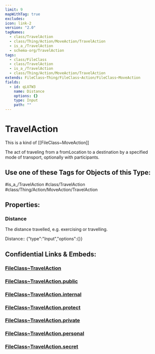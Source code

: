 ```yaml
---
limit: 9
mapWithTag: true
excludes: 
icon: link-2
version: "2.0"
tagNames:
  - class/TravelAction
  - class/Thing/Action/MoveAction/TravelAction
  - is_a_/TravelAction
  - schema-org/TravelAction
tags:
  - class/FileClass
  - class/TravelAction
  - is_a_/TravelAction
  - class/Thing/Action/MoveAction/TravelAction
extends: FileClass~Thing/FileClass~Action/FileClass~MoveAction
fields:
  - id: qLU7W3
    name: Distance
    options: {}
    type: Input
    path: ""
---
```


# TravelAction
This is a kind of [[FileClass~MoveAction]]

The act of traveling from a fromLocation to a destination by a specified mode of transport, optionally with participants.


## Use one of these Tags for Objects of this Type:

#is_a_/TravelAction
#class/TravelAction
#class/Thing/Action/MoveAction/TravelAction

## Properties:

### Distance
The distance travelled, e.g. exercising or travelling.

Distance:: {"type":"Input","options":{}}


## Confidential Links & Embeds: 

### [FileClass~TravelAction](/_Standards/fileClass/FileClass~Thing/FileClass~Action/FileClass~MoveAction/FileClass~TravelAction.md) 

### [FileClass~TravelAction.public](/_public/fileClass/FileClass~Thing/FileClass~Action/FileClass~MoveAction/FileClass~TravelAction.public.md) 

### [FileClass~TravelAction.internal](/_internal/fileClass/FileClass~Thing/FileClass~Action/FileClass~MoveAction/FileClass~TravelAction.internal.md) 

### [FileClass~TravelAction.protect](/_protect/fileClass/FileClass~Thing/FileClass~Action/FileClass~MoveAction/FileClass~TravelAction.protect.md) 

### [FileClass~TravelAction.private](/_private/fileClass/FileClass~Thing/FileClass~Action/FileClass~MoveAction/FileClass~TravelAction.private.md) 

### [FileClass~TravelAction.personal](/_personal/fileClass/FileClass~Thing/FileClass~Action/FileClass~MoveAction/FileClass~TravelAction.personal.md) 

### [FileClass~TravelAction.secret](/_secret/fileClass/FileClass~Thing/FileClass~Action/FileClass~MoveAction/FileClass~TravelAction.secret.md)

